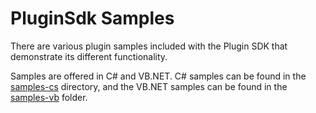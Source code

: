 # PluginSdk Samples
There are various plugin samples included with the Plugin SDK that demonstrate its different functionality.

Samples are offered in C# and VB.NET. C# samples can be found in the [samples-cs](./samples-cs) directory, and the VB.NET samples can be found in the [samples-vb](./samples-vb) folder.